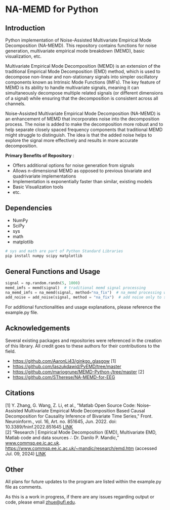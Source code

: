 # NA-MEMD for Python


## Introduction
Python implementation of Noise-Assisted Multivariate Empirical Mode Decomposition (NA-MEMD). This repository contains functions for noise generation, multivariate empirical mode breakdown (MEMD), basic visualization, etc.  

Multivariate Empirical Mode Decomposition (MEMD) is an extension of the traditional Empirical Mode Decomposition (EMD) method, which is used to decompose non-linear and non-stationary signals into simpler oscillatory components known as Intrinsic Mode Functions (IMFs). The key feature of MEMD is its ability to handle multivariate signals, meaning it can simultaneously decompose multiple related signals (or different dimensions of a signal) while ensuring that the decomposition is consistent across all channels.

Noise-Assisted Multivariate Empirical Mode Decomposition (NA-MEMD) is an enhancement of MEMD that incorporates noise into the decomposition process. The noise is added to make the decomposition more robust and to help separate closely spaced frequency components that traditional MEMD might struggle to distinguish. The idea is that the added noise helps to explore the signal more effectively and results in more accurate decomposition.
  
__Primary Benefits of Repository__ : 
- Offers additional options for noise generation from signals
- Allows n-dimensional MEMD as opposed to previous bivariate and quadrivariate implementations
- Implementation is exponentially faster than similar, existing models 
- Basic Visualization tools
- etc.


## Dependencies 
- NumPy
- SciPy  
- sys
- math
- matplotlib

```bash
# sys and math are part of Python Standard Libraries
pip install numpy scipy matplotlib
```


## General Functions and Usage  
```python
signal = np.random.randn(5, 1000)
memd_imfs = memd(signal)  # traditional memd signal processing
na_memd_imfs = na_memd(signal, method="na_fix")  # na_memd processing with noise assistance
add_noise = add_noise(signal, method = "na_fix")  # add noise only to signal without EMD processing
```
For additional functionalities and usage explanations, please reference the example.py file.


## Acknowledgements
Several existing packages and repositories were referenced in the creation of this library. All credit goes to these authors for their contributions to the field.
* https://github.com/AaronLi43/ginkgo_glasgow [1]
* https://github.com/laszukdawid/PyEMD/tree/master
* https://github.com/mariogrune/MEMD-Python-/tree/master [2]
* https://github.com/STherese/NA-MEMD-for-EEG


## Citations
[1] Y. Zhang, G. Wang, Z. Li, et al., "Matlab Open Source Code: Noise-Assisted Multivariate Empirical Mode Decomposition Based Causal Decomposition for Causality Inference of Bivariate Time Series," Front. Neuroinform., vol. 16, Art. no. 851645, Jun. 2022. doi: 10.3389/fninf.2022.851645  [LINK](https://www.ncbi.nlm.nih.gov/pmc/articles/PMC9243260/)  
[2] “Research | Empirical Mode Decomposition (EMD), Multivariate EMD, Matlab code and data sources ∴ Dr. Danilo P. Mandic,” www.commsp.ee.ic.ac.uk. https://www.commsp.ee.ic.ac.uk/~mandic/research/emd.htm (accessed Jul. 09, 2024)  [LINK](https://www.commsp.ee.ic.ac.uk/~mandic/research/emd.htm)

## Other
All plans for future updates to the program are listed within the example.py file as comments.

As this is a work in progress, if there are any issues regarding output or code, please email zhue@ufl.edu.



‌



